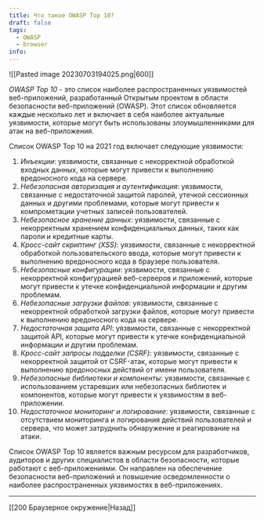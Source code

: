 ```yaml
---
title: Что такое OWASP Top 10?
draft: false
tags:
  - OWASP
  - browser
info:
---
```

![[Pasted image 20230703194025.png|600]]

_OWASP Top 10_ - это список наиболее распространенных уязвимостей веб-приложений, разработанный Открытым проектом в области безопасности веб-приложений (OWASP). Этот список обновляется каждые несколько лет и включает в себя наиболее актуальные уязвимости, которые могут быть использованы злоумышленниками для атак на веб-приложения.

Список OWASP Top 10 на 2021 год включает следующие уязвимости:

1. _Инъекции_: уязвимости, связанные с некорректной обработкой входных данных, которые могут привести к выполнению вредоносного кода на сервере.
2. _Небезопасная авторизация и аутентификация_: уязвимости, связанные с недостаточной защитой паролей, утечкой сессионных данных и другими проблемами, которые могут привести к компрометации учетных записей пользователей.
3. _Небезопасное хранение данных_: уязвимости, связанные с некорректным хранением конфиденциальных данных, таких как пароли и кредитные карты.
4. _Кросс-сайт скриптинг (XSS)_: уязвимости, связанные с некорректной обработкой пользовательского ввода, которые могут привести к выполнению вредоносного кода в браузере пользователя.
5. _Небезопасные конфигурации_: уязвимости, связанные с некорректной конфигурацией веб-серверов и приложений, которые могут привести к утечке конфиденциальной информации и другим проблемам.
6. _Небезопасные загрузки файлов_: уязвимости, связанные с некорректной обработкой загрузки файлов, которые могут привести к выполнению вредоносного кода на сервере.
7. _Недостаточная защита API_: уязвимости, связанные с некорректной защитой API, которые могут привести к утечке конфиденциальной информации и другим проблемам.
8. _Кросс-сайт запросы подделки (CSRF)_: уязвимости, связанные с некорректной защитой от CSRF-атак, которые могут привести к выполнению вредоносных действий от имени пользователя.
9. _Небезопасные библиотеки и компоненты_: уязвимости, связанные с использованием устаревших или небезопасных библиотек и компонентов, которые могут привести к уязвимостям в веб-приложении.
10. _Недостаточное мониторинг и логирование_: уязвимости, связанные с отсутствием мониторинга и логирования действий пользователей и сервера, что может затруднить обнаружение и реагирование на атаки.

Список OWASP Top 10 является важным ресурсом для разработчиков, аудиторов и других специалистов в области безопасности, которые работают с веб-приложениями. Он направлен на обеспечение безопасности веб-приложений и повышение осведомленности о наиболее распространенных уязвимостях в веб-приложениях.

---

[[200 Браузерное окружение|Назад]]